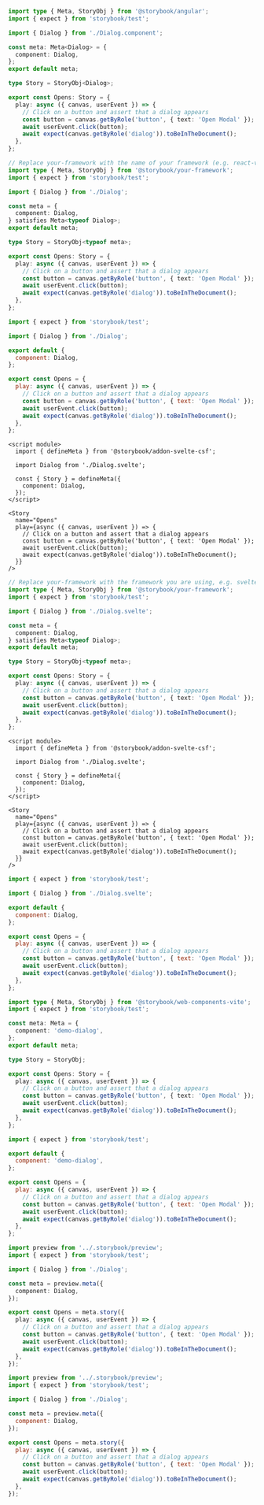 ```ts filename="Dialog.stories.ts" renderer="angular" language="ts"
import type { Meta, StoryObj } from '@storybook/angular';
import { expect } from 'storybook/test';

import { Dialog } from './Dialog.component';

const meta: Meta<Dialog> = {
  component: Dialog,
};
export default meta;

type Story = StoryObj<Dialog>;

export const Opens: Story = {
  play: async ({ canvas, userEvent }) => {
    // Click on a button and assert that a dialog appears
    const button = canvas.getByRole('button', { text: 'Open Modal' });
    await userEvent.click(button);
    await expect(canvas.getByRole('dialog')).toBeInTheDocument();
  },
};
```

```ts filename="Dialog.stories.ts" renderer="common" language="ts" tabTitle="CSF 3"
// Replace your-framework with the name of your framework (e.g. react-vite, vue3-vite, etc.)
import type { Meta, StoryObj } from '@storybook/your-framework';
import { expect } from 'storybook/test';

import { Dialog } from './Dialog';

const meta = {
  component: Dialog,
} satisfies Meta<typeof Dialog>;
export default meta;

type Story = StoryObj<typeof meta>;

export const Opens: Story = {
  play: async ({ canvas, userEvent }) => {
    // Click on a button and assert that a dialog appears
    const button = canvas.getByRole('button', { text: 'Open Modal' });
    await userEvent.click(button);
    await expect(canvas.getByRole('dialog')).toBeInTheDocument();
  },
};
```

```js filename="Dialog.stories.js" renderer="common" language="js" tabTitle="CSF 3"
import { expect } from 'storybook/test';

import { Dialog } from './Dialog';

export default {
  component: Dialog,
};

export const Opens = {
  play: async ({ canvas, userEvent }) => {
    // Click on a button and assert that a dialog appears
    const button = canvas.getByRole('button', { text: 'Open Modal' });
    await userEvent.click(button);
    await expect(canvas.getByRole('dialog')).toBeInTheDocument();
  },
};
```

```svelte filename="Dialog.stories.svelte" renderer="svelte" language="ts" tabTitle="Svelte CSF"
<script module>
  import { defineMeta } from '@storybook/addon-svelte-csf';

  import Dialog from './Dialog.svelte';

  const { Story } = defineMeta({
    component: Dialog,
  });
</script>

<Story
  name="Opens"
  play={async ({ canvas, userEvent }) => {
    // Click on a button and assert that a dialog appears
    const button = canvas.getByRole('button', { text: 'Open Modal' });
    await userEvent.click(button);
    await expect(canvas.getByRole('dialog')).toBeInTheDocument();
  }}
/>
```

```ts filename="Dialog.stories.ts" renderer="svelte" language="ts" tabTitle="CSF"
// Replace your-framework with the framework you are using, e.g. sveltekit or svelte-vite
import type { Meta, StoryObj } from '@storybook/your-framework';
import { expect } from 'storybook/test';

import { Dialog } from './Dialog.svelte';

const meta = {
  component: Dialog,
} satisfies Meta<typeof Dialog>;
export default meta;

type Story = StoryObj<typeof meta>;

export const Opens: Story = {
  play: async ({ canvas, userEvent }) => {
    // Click on a button and assert that a dialog appears
    const button = canvas.getByRole('button', { text: 'Open Modal' });
    await userEvent.click(button);
    await expect(canvas.getByRole('dialog')).toBeInTheDocument();
  },
};
```

```svelte filename="Dialog.stories.svelte" renderer="svelte" language="js" tabTitle="Svelte CSF"
<script module>
  import { defineMeta } from '@storybook/addon-svelte-csf';

  import Dialog from './Dialog.svelte';

  const { Story } = defineMeta({
    component: Dialog,
  });
</script>

<Story
  name="Opens"
  play={async ({ canvas, userEvent }) => {
    // Click on a button and assert that a dialog appears
    const button = canvas.getByRole('button', { text: 'Open Modal' });
    await userEvent.click(button);
    await expect(canvas.getByRole('dialog')).toBeInTheDocument();
  }}
/>
```

```js filename="Dialog.stories.js" renderer="svelte" language="js" tabTitle="CSF"
import { expect } from 'storybook/test';

import { Dialog } from './Dialog.svelte';

export default {
  component: Dialog,
};

export const Opens = {
  play: async ({ canvas, userEvent }) => {
    // Click on a button and assert that a dialog appears
    const button = canvas.getByRole('button', { text: 'Open Modal' });
    await userEvent.click(button);
    await expect(canvas.getByRole('dialog')).toBeInTheDocument();
  },
};
```

```ts filename="Dialog.stories.ts" renderer="web-components" language="ts"
import type { Meta, StoryObj } from '@storybook/web-components-vite';
import { expect } from 'storybook/test';

const meta: Meta = {
  component: 'demo-dialog',
};
export default meta;

type Story = StoryObj;

export const Opens: Story = {
  play: async ({ canvas, userEvent }) => {
    // Click on a button and assert that a dialog appears
    const button = canvas.getByRole('button', { text: 'Open Modal' });
    await userEvent.click(button);
    await expect(canvas.getByRole('dialog')).toBeInTheDocument();
  },
};
```

```js filename="Dialog.stories.js" renderer="web-components" language="js"
import { expect } from 'storybook/test';

export default {
  component: 'demo-dialog',
};

export const Opens = {
  play: async ({ canvas, userEvent }) => {
    // Click on a button and assert that a dialog appears
    const button = canvas.getByRole('button', { text: 'Open Modal' });
    await userEvent.click(button);
    await expect(canvas.getByRole('dialog')).toBeInTheDocument();
  },
};
```

```ts filename="Dialog.stories.ts" renderer="react" language="ts" tabTitle="CSF Next 🧪"
import preview from '../.storybook/preview';
import { expect } from 'storybook/test';

import { Dialog } from './Dialog';

const meta = preview.meta({
  component: Dialog,
});

export const Opens = meta.story({
  play: async ({ canvas, userEvent }) => {
    // Click on a button and assert that a dialog appears
    const button = canvas.getByRole('button', { text: 'Open Modal' });
    await userEvent.click(button);
    await expect(canvas.getByRole('dialog')).toBeInTheDocument();
  },
});
```

<!-- JS snippets still needed while providing both CSF 3 & Next -->

```js filename="Dialog.stories.js" renderer="react" language="js" tabTitle="CSF Next 🧪"
import preview from '../.storybook/preview';
import { expect } from 'storybook/test';

import { Dialog } from './Dialog';

const meta = preview.meta({
  component: Dialog,
});

export const Opens = meta.story({
  play: async ({ canvas, userEvent }) => {
    // Click on a button and assert that a dialog appears
    const button = canvas.getByRole('button', { text: 'Open Modal' });
    await userEvent.click(button);
    await expect(canvas.getByRole('dialog')).toBeInTheDocument();
  },
});
```
